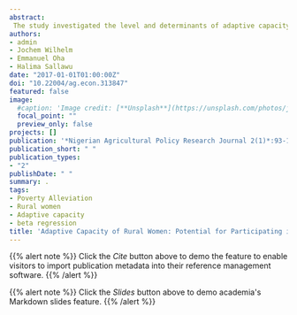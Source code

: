 ```yaml
---
abstract:
 The study investigated the level and determinants of adaptive capacity among rural women Niger state. A Multistage random sampling technique was used to select 100 Women from three (3) peri-urban villages (Maikunkele, Bosso and Chanchaga) purposively selected based on the prevalence of poverty alleviation programmes as well as proximity to the State Capital and Federal University of Technology, Minna. The Primary data collected were analysed using descriptive statistics, adaptive capacity and beta regression. The results revealed that the level of participation in the various PAPs was very low except in the case of National Health Insurance Scheme. Moreover, less than 10% of the women possess adequate capacity to participate in the PAPs. It was also observed that most of the factors either alone or in interaction with others tend to suppress the adaptive capacity of the women to participate in the PAPs. It was further noted that most of the respondents have not acquired beyond secondary education haven spent about 8 years in formal education, although completing College of Education was found to increase adaptive capacity by about 5%. The most serious constraint against full participation in the PAPs is lack of awareness of the programmes. There is need to integrate awareness and education in the programme document of any PAP in order to raise the level of participation above what is reported in this study.
authors:
- admin
- Jochem Wilhelm
- Emmanuel Oha
- Halima Sallawu
date: "2017-01-01T01:00:00Z"
doi: "10.22004/ag.econ.313847"
featured: false
image:
  #caption: 'Image credit: [**Unsplash**](https://unsplash.com/photos/jdD8gXaTZsc)'
  focal_point: ""
  preview_only: false
projects: []
publication: '*Nigerian Agricultural Policy Research Journal 2(1)*:93-114'
publication_short: " "
publication_types:
- "2"
publishDate: " "
summary: .
tags:
- Poverty Alleviation
- Rural women
- Adaptive capacity
- beta regression
title: 'Adaptive Capacity of Rural Women: Potential for Participating in Poverty Alleviation Programmes in Niger State, Nigeria'
---
```

{{% alert note %}}
Click the *Cite* button above to demo the feature to enable visitors to import publication metadata into their reference management software.
{{% /alert %}}

{{% alert note %}}
Click the *Slides* button above to demo academia's Markdown slides feature.
{{% /alert %}}
